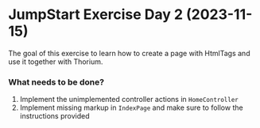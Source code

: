 # JumpStart Exercise Day 2 (2023-11-15)
The goal of this exercise to learn how to create a page with HtmlTags and use it together with Thorium.

### What needs to be done? 
1. Implement the unimplemented controller actions in `HomeController`
2. Implement missing markup in `IndexPage` and make sure to follow the instructions provided